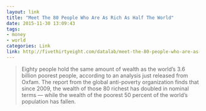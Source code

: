 ```yaml
---
layout: link
title: "Meet The 80 People Who Are As Rich As Half The World"
date: 2015-11-30 13:09:43
tags:
- money
- world
categories: Link
link: http://fivethirtyeight.com/datalab/meet-the-80-people-who-are-as-rich-as-half-the-world/
---
```


> Eighty people hold the same amount of wealth as the world’s 3.6 billion poorest people, according to an analysis just released from Oxfam. The report from the global anti-poverty organization finds that since 2009, the wealth of those 80 richest has doubled in nominal terms — while the wealth of the poorest 50 percent of the world’s population has fallen.